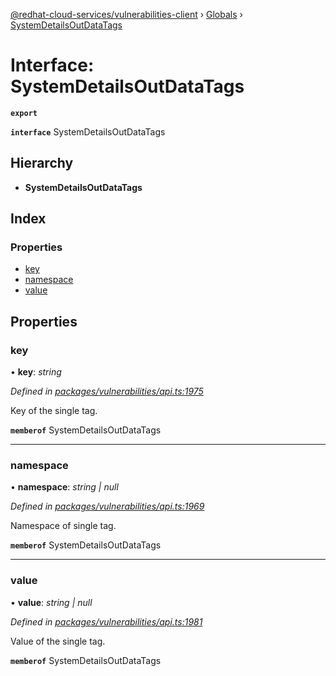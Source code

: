 [@redhat-cloud-services/vulnerabilities-client](../README.md) › [Globals](../globals.md) › [SystemDetailsOutDataTags](systemdetailsoutdatatags.md)

# Interface: SystemDetailsOutDataTags

**`export`** 

**`interface`** SystemDetailsOutDataTags

## Hierarchy

* **SystemDetailsOutDataTags**

## Index

### Properties

* [key](systemdetailsoutdatatags.md#key)
* [namespace](systemdetailsoutdatatags.md#namespace)
* [value](systemdetailsoutdatatags.md#value)

## Properties

###  key

• **key**: *string*

*Defined in [packages/vulnerabilities/api.ts:1975](https://github.com/RedHatInsights/javascript-clients/blob/master/packages/vulnerabilities/api.ts#L1975)*

Key of the single tag.

**`memberof`** SystemDetailsOutDataTags

___

###  namespace

• **namespace**: *string | null*

*Defined in [packages/vulnerabilities/api.ts:1969](https://github.com/RedHatInsights/javascript-clients/blob/master/packages/vulnerabilities/api.ts#L1969)*

Namespace of single tag.

**`memberof`** SystemDetailsOutDataTags

___

###  value

• **value**: *string | null*

*Defined in [packages/vulnerabilities/api.ts:1981](https://github.com/RedHatInsights/javascript-clients/blob/master/packages/vulnerabilities/api.ts#L1981)*

Value of the single tag.

**`memberof`** SystemDetailsOutDataTags
